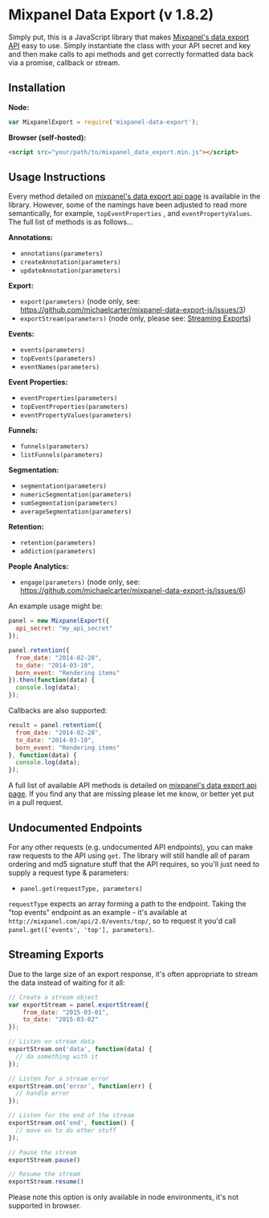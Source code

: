 Mixpanel Data Export (v 1.8.2)
==============================

Simply put, this is a JavaScript library that makes [Mixpanel's data export API](https://mixpanel.com/docs/api-documentation/data-export-api#libs-js) easy to use. Simply instantiate the class with your API secret and key and then make calls to api methods and get correctly formatted data back via a promise, callback or stream.

## Installation

**Node:**

```javascript
var MixpanelExport = require('mixpanel-data-export');
```

**Browser (self-hosted):**

```html
<script src="your/path/to/mixpanel_data_export.min.js"></script>
```

## Usage Instructions

Every method detailed on [mixpanel's data export api page](https://mixpanel.com/docs/api-documentation/data-export-api#libs-js) is available in the library. However, some of the namings have been adjusted to read more semantically, for example, `topEventProperties` , and `eventPropertyValues`. The full list of methods is as follows...

**Annotations:**
 - `annotations(parameters)`
 - `createAnnotation(parameters)`
 - `updateAnnotation(parameters)`

**Export:**
 - `export(parameters)` (node only, see: https://github.com/michaelcarter/mixpanel-data-export-js/issues/3)
 - `exportStream(parameters)` (node only, please see: [Streaming Exports](#streaming-exports))

**Events:**
 - `events(parameters)`
 - `topEvents(parameters)`
 - `eventNames(parameters)`

**Event Properties:**
 - `eventProperties(parameters)`
 - `topEventProperties(parameters)`
 - `eventPropertyValues(parameters)`

**Funnels:**
 - `funnels(parameters)`
 - `listFunnels(parameters)`

**Segmentation:**
 - `segmentation(parameters)`
 - `numericSegmentation(parameters)`
 - `sumSegmentation(parameters)`
 - `averageSegmentation(parameters)`

**Retention:**
 - `retention(parameters)`
 - `addiction(parameters)`

**People Analytics:**
 - `engage(parameters)` (node only, see: https://github.com/michaelcarter/mixpanel-data-export-js/issues/6)

An example usage might be:

```javascript
panel = new MixpanelExport({
  api_secret: "my_api_secret"
});

panel.retention({
  from_date: "2014-02-28",
  to_date: "2014-03-10",
  born_event: "Rendering items"
}).then(function(data) {
  console.log(data);
});
```

Callbacks are also supported:

```javascript
result = panel.retention({
  from_date: "2014-02-28",
  to_date: "2014-03-10",
  born_event: "Rendering items"
}, function(data) {
  console.log(data);
});
```

A full list of available API methods is detailed on [mixpanel's data export api page](https://mixpanel.com/docs/api-documentation/data-export-api#libs-js). If you find any that are missing please let me know, or better yet put in a pull request.

## Undocumented Endpoints
For any other requests (e.g. undocumented API endpoints), you can make raw requests to the API using `get`. The library will still handle all of param ordering and md5 signature stuff that the API requires, so you'll just need to supply a request type & parameters:

 - `panel.get(requestType, parameters)` 

 `requestType` expects an array forming a path to the endpoint. Taking the "top events" endpoint as an example - it's available at `http://mixpanel.com/api/2.0/events/top/`, so to request it you'd call `panel.get(['events', 'top'], parameters)`.


## Streaming Exports

Due to the large size of an export response, it's often appropriate to stream the data instead of waiting for it all:

```javascript 
// Create a stream object
var exportStream = panel.exportStream({
    from_date: "2015-03-01",
    to_date: "2015-03-02"
});

// Listen on stream data
exportStream.on('data', function(data) {
  // do something with it
});

// Listen for a stream error
exportStream.on('error', function(err) {
  // handle error
});

// Listen for the end of the stream
exportStream.on('end', function() {
  // move on to do other stuff
});

// Pause the stream
exportStream.pause()

// Resume the stream
exportStream.resume()
```

Please note this option is only available in node environments, it's not supported in browser.
